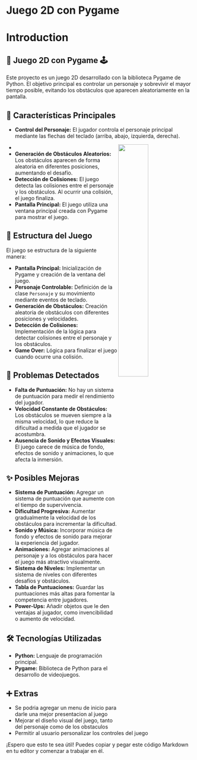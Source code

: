 # Juego 2D con Pygame


 
# Introduction 

## 👾 Juego 2D con Pygame 🕹️

Este proyecto es un juego 2D desarrollado con la biblioteca Pygame de Python. El objetivo principal es controlar un personaje y sobrevivir el mayor tiempo posible, evitando los obstáculos que aparecen aleatoriamente en la pantalla.



## 🚀 Características Principales

*   **Control del Personaje:** El jugador controla el personaje principal mediante las flechas del teclado (arriba, abajo, izquierda, derecha).
<img align='right' src="https://fiverr-res.cloudinary.com/images/t_main1,q_auto,f_auto,q_auto,f_auto/gigs/247037646/original/2cf8a3ff6190254448aff92b85916d39691af0be/create-a-2d-game-with-python-using-pygame.png" width = "40%">

*   
*   **Generación de Obstáculos Aleatorios:** Los obstáculos aparecen de forma aleatoria en diferentes posiciones, aumentando el desafío.
*   **Detección de Colisiones:** El juego detecta las colisiones entre el personaje y los obstáculos. Al ocurrir una colisión, el juego finaliza.
*   **Pantalla Principal:** El juego utiliza una ventana principal creada con Pygame para mostrar el juego.

## 🧱 Estructura del Juego

El juego se estructura de la siguiente manera:

*   **Pantalla Principal:** Inicialización de Pygame y creación de la ventana del juego.
*   **Personaje Controlable:** Definición de la clase `Personaje` y su movimiento mediante eventos de teclado.
*   **Generación de Obstáculos:** Creación aleatoria de obstáculos con diferentes posiciones y velocidades.
*   **Detección de Colisiones:** Implementación de la lógica para detectar colisiones entre el personaje y los obstáculos.
*   **Game Over:** Lógica para finalizar el juego cuando ocurre una colisión.

## 🐛 Problemas Detectados

*   **Falta de Puntuación:** No hay un sistema de puntuación para medir el rendimiento del jugador.
*   **Velocidad Constante de Obstáculos:** Los obstáculos se mueven siempre a la misma velocidad, lo que reduce la dificultad a medida que el jugador se acostumbra.
*   **Ausencia de Sonido y Efectos Visuales:** El juego carece de música de fondo, efectos de sonido y animaciones, lo que afecta la inmersión.

## ✨ Posibles Mejoras

*   **Sistema de Puntuación:** Agregar un sistema de puntuación que aumente con el tiempo de supervivencia.
*   **Dificultad Progresiva:** Aumentar gradualmente la velocidad de los obstáculos para incrementar la dificultad.
*   **Sonido y Música:** Incorporar música de fondo y efectos de sonido para mejorar la experiencia del jugador.
*   **Animaciones:** Agregar animaciones al personaje y a los obstáculos para hacer el juego más atractivo visualmente.
*   **Sistema de Niveles:** Implementar un sistema de niveles con diferentes desafíos y obstáculos.
*   **Tabla de Puntuaciones:** Guardar las puntuaciones más altas para fomentar la competencia entre jugadores.
*	**Power-Ups:** Añadir objetos que le den ventajas al jugador, como invencibilidad o aumento de velocidad.

## 🛠️ Tecnologías Utilizadas

*   **Python:** Lenguaje de programación principal.
*   **Pygame:** Biblioteca de Python para el desarrollo de videojuegos.

## ➕ Extras

*   Se podria agregar un menu de inicio para darle una mejor presentacion al juego
*   Mejorar el diseño visual del juego, tanto del personaje como de los obstaculos
*   Permitir al usuario personalizar los controles del juego

¡Espero que esto te sea útil! Puedes copiar y pegar este código Markdown en tu editor y comenzar a trabajar en él.
